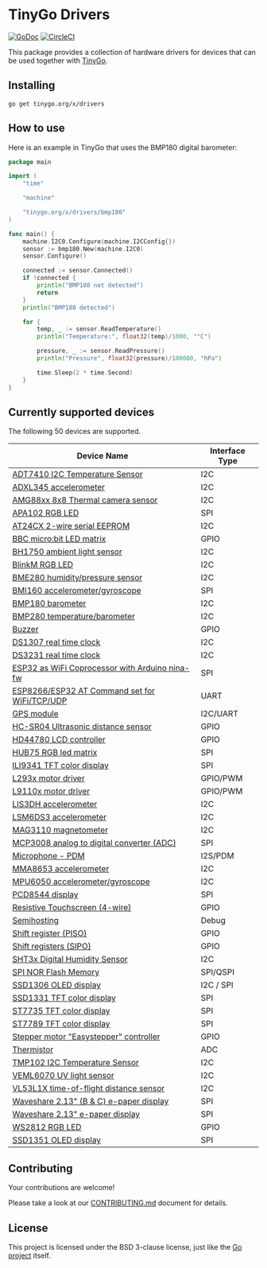 # TinyGo Drivers

[![GoDoc](https://godoc.org/tinygo.org/x/drivers?status.svg)](https://godoc.org/tinygo.org/x/drivers) [![CircleCI](https://circleci.com/gh/tinygo-org/drivers/tree/dev.svg?style=svg)](https://circleci.com/gh/tinygo-org/drivers/tree/dev)


This package provides a collection of hardware drivers for devices that can be used together with [TinyGo](https://tinygo.org).

## Installing

```shell
go get tinygo.org/x/drivers
```

## How to use

Here is an example in TinyGo that uses the BMP180 digital barometer:

```go
package main

import (
    "time"

    "machine"

    "tinygo.org/x/drivers/bmp180"
)

func main() {
    machine.I2C0.Configure(machine.I2CConfig{})
    sensor := bmp180.New(machine.I2C0)
    sensor.Configure()

    connected := sensor.Connected()
    if !connected {
        println("BMP180 not detected")
        return
    }
    println("BMP180 detected")

    for {
        temp, _ := sensor.ReadTemperature()
        println("Temperature:", float32(temp)/1000, "°C")

        pressure, _ := sensor.ReadPressure()
        println("Pressure", float32(pressure)/100000, "hPa")

        time.Sleep(2 * time.Second)
    }
}
```

## Currently supported devices

The following 50 devices are supported.

| Device Name | Interface Type |
|----------|-------------|
| [ADT7410 I2C Temperature Sensor](https://www.analog.com/media/en/technical-documentation/data-sheets/ADT7410.pdf) | I2C |
| [ADXL345 accelerometer](http://www.analog.com/media/en/technical-documentation/data-sheets/ADXL345.pdf) | I2C |
| [AMG88xx 8x8 Thermal camera sensor](https://cdn-learn.adafruit.com/assets/assets/000/043/261/original/Grid-EYE_SPECIFICATIONS%28Reference%29.pdf) | I2C |
| [APA102 RGB LED](https://cdn-shop.adafruit.com/product-files/2343/APA102C.pdf) | SPI |
| [AT24CX 2-wire serial EEPROM](https://www.openimpulse.com/blog/wp-content/uploads/wpsc/downloadables/24C32-Datasheet.pdf) | I2C |
| [BBC micro:bit LED matrix](https://github.com/bbcmicrobit/hardware/blob/master/SCH_BBC-Microbit_V1.3B.pdf) | GPIO |
| [BH1750 ambient light sensor](https://www.mouser.com/ds/2/348/bh1750fvi-e-186247.pdf) | I2C |
| [BlinkM RGB LED](http://thingm.com/fileadmin/thingm/downloads/BlinkM_datasheet.pdf) | I2C |
| [BME280 humidity/pressure sensor](https://cdn-shop.adafruit.com/datasheets/BST-BME280_DS001-10.pdf) | I2C |
| [BMI160 accelerometer/gyroscope](https://www.bosch-sensortec.com/media/boschsensortec/downloads/datasheets/bst-bmi160-ds000.pdf) | SPI |
| [BMP180 barometer](https://cdn-shop.adafruit.com/datasheets/BST-BMP180-DS000-09.pdf) | I2C |
| [BMP280 temperature/barometer](https://www.bosch-sensortec.com/media/boschsensortec/downloads/datasheets/bst-bmp280-ds001.pdf) | I2C |
| [Buzzer](https://en.wikipedia.org/wiki/Buzzer#Piezoelectric) | GPIO |
| [DS1307 real time clock](https://datasheets.maximintegrated.com/en/ds/DS1307.pdf) | I2C |
| [DS3231 real time clock](https://datasheets.maximintegrated.com/en/ds/DS3231.pdf) | I2C |
| [ESP32 as WiFi Coprocessor with Arduino nina-fw](https://github.com/arduino/nina-fw) | SPI |
| [ESP8266/ESP32 AT Command set for WiFi/TCP/UDP](https://github.com/espressif/esp32-at) | UART |
| [GPS module](https://www.u-blox.com/en/product/neo-6-series) | I2C/UART |
| [HC-SR04 Ultrasonic distance sensor](https://cdn.sparkfun.com/datasheets/Sensors/Proximity/HCSR04.pdf) | GPIO |
| [HD44780 LCD controller](https://www.sparkfun.com/datasheets/LCD/HD44780.pdf) | GPIO |
| [HUB75 RGB led matrix](https://cdn-learn.adafruit.com/downloads/pdf/32x16-32x32-rgb-led-matrix.pdf) | SPI |
| [ILI9341 TFT color display](https://cdn-shop.adafruit.com/datasheets/ILI9341.pdf) | SPI |
| [L293x motor driver](https://www.ti.com/lit/ds/symlink/l293d.pdf) | GPIO/PWM |
| [L9110x motor driver](https://www.elecrow.com/download/datasheet-l9110.pdf) | GPIO/PWM |
| [LIS3DH accelerometer](https://www.st.com/resource/en/datasheet/lis3dh.pdf) | I2C |
| [LSM6DS3 accelerometer](https://www.st.com/resource/en/datasheet/lsm6ds3.pdf) | I2C |
| [MAG3110 magnetometer](https://www.nxp.com/docs/en/data-sheet/MAG3110.pdf) | I2C |
| [MCP3008 analog to digital converter (ADC)](http://ww1.microchip.com/downloads/en/DeviceDoc/21295d.pdf) | SPI |
| [Microphone - PDM](https://cdn-learn.adafruit.com/assets/assets/000/049/977/original/MP34DT01-M.pdf) | I2S/PDM |
| [MMA8653 accelerometer](https://www.nxp.com/docs/en/data-sheet/MMA8653FC.pdf) | I2C |
| [MPU6050 accelerometer/gyroscope](https://store.invensense.com/datasheets/invensense/MPU-6050_DataSheet_V3%204.pdf) | I2C |
| [PCD8544 display](http://eia.udg.edu/~forest/PCD8544_1.pdf) | SPI |
| [Resistive Touchscreen (4-wire)](http://ww1.microchip.com/downloads/en/Appnotes/doc8091.pdf) | GPIO |
| [Semihosting](https://wiki.segger.com/Semihosting) | Debug |
| [Shift register (PISO)](https://en.wikipedia.org/wiki/Shift_register#Parallel-in_serial-out_\(PISO\)) | GPIO |
| [Shift registers (SIPO)](https://en.wikipedia.org/wiki/Shift_register#Serial-in_parallel-out_(SIPO)) | GPIO |
| [SHT3x Digital Humidity Sensor](https://www.sensirion.com/fileadmin/user_upload/customers/sensirion/Dokumente/0_Datasheets/Humidity/Sensirion_Humidity_Sensors_SHT3x_Datasheet_digital.pdf) | I2C |
| [SPI NOR Flash Memory](https://en.wikipedia.org/wiki/Flash_memory#NOR_flash) | SPI/QSPI |
| [SSD1306 OLED display](https://cdn-shop.adafruit.com/datasheets/SSD1306.pdf) | I2C / SPI |
| [SSD1331 TFT color display](https://www.crystalfontz.com/controllers/SolomonSystech/SSD1331/381/) | SPI |
| [ST7735 TFT color display](https://www.crystalfontz.com/controllers/Sitronix/ST7735R/319/) | SPI |
| [ST7789 TFT color display](https://cdn-shop.adafruit.com/product-files/3787/3787_tft_QT154H2201__________20190228182902.pdf) | SPI |
| [Stepper motor "Easystepper" controller](https://en.wikipedia.org/wiki/Stepper_motor) | GPIO |
| [Thermistor](https://www.farnell.com/datasheets/33552.pdf) | ADC |
| [TMP102 I2C Temperature Sensor](https://download.mikroe.com/documents/datasheets/tmp102-data-sheet.pdf) | I2C |
| [VEML6070 UV light sensor](https://www.vishay.com/docs/84277/veml6070.pdf) | I2C |
| [VL53L1X time-of-flight distance sensor](https://www.st.com/resource/en/datasheet/vl53l1x.pdf) | I2C |
| [Waveshare 2.13" (B & C) e-paper display](https://www.waveshare.com/w/upload/d/d3/2.13inch-e-paper-b-Specification.pdf) | SPI |
| [Waveshare 2.13" e-paper display](https://www.waveshare.com/w/upload/e/e6/2.13inch_e-Paper_Datasheet.pdf) | SPI |
| [WS2812 RGB LED](https://cdn-shop.adafruit.com/datasheets/WS2812.pdf) | GPIO |
| [SSD1351 OLED display](https://download.mikroe.com/documents/datasheets/ssd1351-revision-1.3.pdf) | SPI |

## Contributing

Your contributions are welcome!

Please take a look at our [CONTRIBUTING.md](./CONTRIBUTING.md) document for details.

## License

This project is licensed under the BSD 3-clause license, just like the [Go project](https://golang.org/LICENSE) itself.
